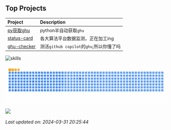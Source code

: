 



## Top Projects
|Project|Description|
|:--|:--|
|[py获取ghu](https://github.com/Cunninger/get_ghu.git)|python半自动获取`ghu`
|[status-card](https://github.com/Cunninger/status-card)|各大算法平台数据监测，正在加工ing
|[ghu-checker](https://github.com/Cunninger/ghu_checker.git)|测活`github copilot`的`ghu`,所以你懂了吗



![skills](https://skillicons.dev/icons?perline=14&i=bash,devto,discord,docker,git,github,githubactions,go,html,java,js,linux,md,mysql,nginx,nodejs,ps,py,pytorch,redis,sqlite,stackoverflow,twitter,ts,vercel,vscode,vue,workers,c)

[![](https://raw.githubusercontent.com/xiaozhou26/xiaozhou26/main/out/ocean.gif)](https://github.com/Cunninger)

[![](https://raw.githubusercontent.com/xiaozhou26/Cunninger/main/out/ocean.gif)](https://github.com/Cunninger)

*Last updated on: 2024-03-31 20:25:44*
